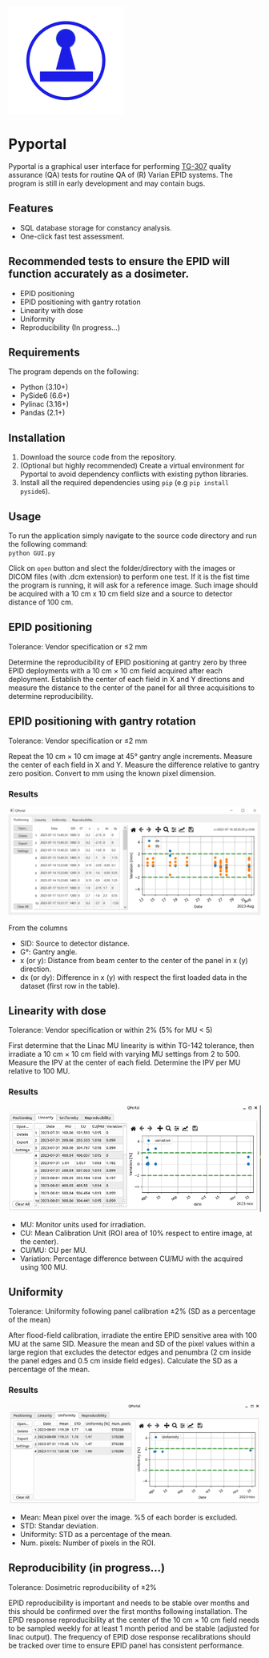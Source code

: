 ![Logo](/docs/images/logo.png)

# Pyportal

Pyportal is a graphical user interface for performing [TG-307](https://doi.org/10.1002/mp.16536) quality assurance (QA) tests for routine QA of (R) Varian EPID systems.
The program is still in early development and may contain bugs.

## Features

* SQL database storage for constancy analysis.
* One-click fast test assessment.  

## Recommended tests to ensure the EPID will function accurately as a dosimeter.

* EPID positioning
* EPID positioning with gantry rotation
* Linearity with dose
* Uniformity
* Reproducibility (In progress...)

## Requirements

The program depends on the following:
* Python (3.10+)
* PySide6 (6.6+)
* Pylinac (3.16+)
* Pandas (2.1+)

## Installation

1. Download the source code from the repository.
2. (Optional but highly recommended) Create a virtual environment for Pyportal to avoid dependency conflicts
with existing python libraries.
3. Install all the required dependencies using `pip` (e.g `pip install pyside6`).

## Usage

To run the application simply navigate to the source code directory and run the following command:\
`python GUI.py`

Click on `open` button and slect the folder/directory with the images or DICOM files (with .dcm extension) to perform one test. If it is the fist time the program is running, it will ask for a reference image. Such image should be acquired with a 10 cm x 10 cm field size and a source to detector distance of 100 cm.

## EPID positioning

  Tolerance: Vendor specification or ≤2 mm

Determine the reproducibility of EPID positioning at gantry zero by three EPID deployments with a 10 cm × 10 cm field acquired after each deployment. Establish the center of each field in X and Y directions and measure the distance to the center of the panel for all three acquisitions to determine reproducibility.

## EPID positioning with gantry rotation

  Tolerance: Vendor specification or ≤2 mm

Repeat the 10 cm × 10 cm image at 45° gantry angle increments. Measure the center of each field in X and Y. Measure the difference relative to gantry zero position. Convert to mm using the known pixel dimension.

### Results

![Positioning](/docs/images/Positioning.PNG)

From the columns

* SID: Source to detector distance.
* G°: Gantry angle.
* x (or y): Distance from beam center to the center of the panel in x (y) direction.
* dx (or dy): Difference in x (y) with respect the first loaded data in the dataset (first row in the table).

## Linearity with dose

  Tolerance: Vendor specification or within 2% (5% for MU < 5)
  
First determine that the Linac MU linearity is within TG-142 tolerance, then irradiate a 10 cm × 10 cm field with varying MU settings from 2 to 500. Measure the IPV at the center of each field. Determine the IPV per MU relative to 100 MU.

### Results

![Positioning](/docs/images/Linearity_results.png)

* MU: Monitor units used for irradiation.
* CU: Mean Calibration Unit (ROI area of 10% respect to entire image, at the center).
* CU/MU: CU per MU.
* Variation: Percentage difference between CU/MU with the acquired using 100 MU.

## Uniformity

  Tolerance: Uniformity following panel calibration ±2% (SD as a percentage of the mean)
  
After flood-field calibration, irradiate the entire EPID sensitive area with 100 MU at the same SID. Measure the mean and SD of the pixel values within a large region that excludes the detector edges and penumbra (2 cm inside the panel edges and 0.5 cm inside field edges). Calculate the SD as a percentage of the mean.

### Results

![Positioning](/docs/images/Uniformity.png)

* Mean: Mean pixel over the image. %5 of each border is excluded.
* STD: Standar deviation.
* Uniformity: STD as a percentage of the mean.
* Num. pixels: Number of pixels in the ROI.

## Reproducibility (in progress...)

  Tolerance: Dosimetric reproducibility of ±2%
  
EPID reproducibility is important and needs to be stable over months and this should be confirmed over the first months following installation. The EPID response reproducibility at the center of the 10 cm × 10 cm field needs to be sampled weekly for at least 1 month period and be stable (adjusted for linac output). The frequency of EPID dose response recalibrations should be tracked over time to ensure EPID panel has consistent performance.
